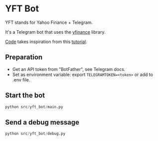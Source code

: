 # YFT Bot

YFT stands for Yahoo Finance + Telegram.

It's a Telegram bot that uses the [yfinance](https://github.com/ranaroussi/yfinance) library.

[Code](./src/yft_bot/bot.py) takes inspiration from this [tutorial](https://github.com/python-telegram-bot/python-telegram-bot/wiki/Extensions---Your-first-Bot).

## Preparation

- Get an API token from "BotFather", see Telegram docs.
- Set as environment variable: export `TELEGRAMTOKEN=<token>` or add to .env file.

## Start the bot

```python
python src/yft_bot/main.py
```

## Send a debug message

```python
python src/yft_bot/debug.py
```
